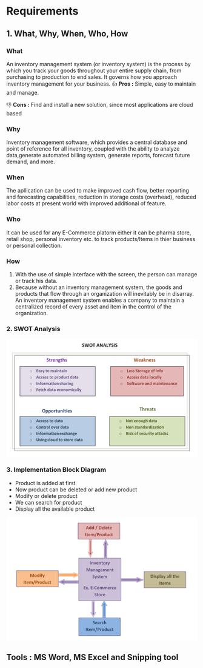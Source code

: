 # Requirements

## 1. What, Why, When, Who, How
### What
An inventory management system (or inventory system) is the process by which you track your goods throughout your entire supply chain, from purchasing to production to end sales. It governs how you approach inventory management for your business.
  :+1: **Pros :**  Simple, easy to maintain and manage.

  :-1: **Cons :**   Find and install a new solution, since most applications are cloud based
   
### Why
Inventory management software, which provides a central database and point of reference for all inventory, coupled with the ability to analyze data,generate automated billing system, generate reports, forecast future demand, and more.

### When
The apllication can be used to make improved cash flow, better reporting and forecasting capabilities, reduction in storage costs (overhead), reduced labor costs at present world with improved additional of feature.

### Who
It can be used for any E-Commerce platorm either it can be pharma store, retail shop, personal inventory etc. to track products/Items in thier business or personal collection.

### How
1.  With the use of simple interface with the screen, the person can manage or track his data.
2.  Because without an inventory management system, the goods and products that flow through an organization will inevitably be in disarray. An inventory management system enables a company to maintain a centralized record of every asset and item in the control of the organization.

### 2. SWOT Analysis
![SWOT Analysis](https://github.com/Lokesh12121/M1_Inventary_Managment_System/blob/main/1_Requirements/swot_analysis.PNG)
  
### 3. Implementation Block Diagram
*  Product is added at first
*  Now product can be deleted or add new product
*  Modify or delete product
*  We can search for product
* Display all the available product
 
![Design Flow](https://github.com/Lokesh12121/M1_Inventary_Managment_System/blob/main/1_Requirements/designflow.PNG)

## Tools : MS Word, MS Excel and Snipping tool
